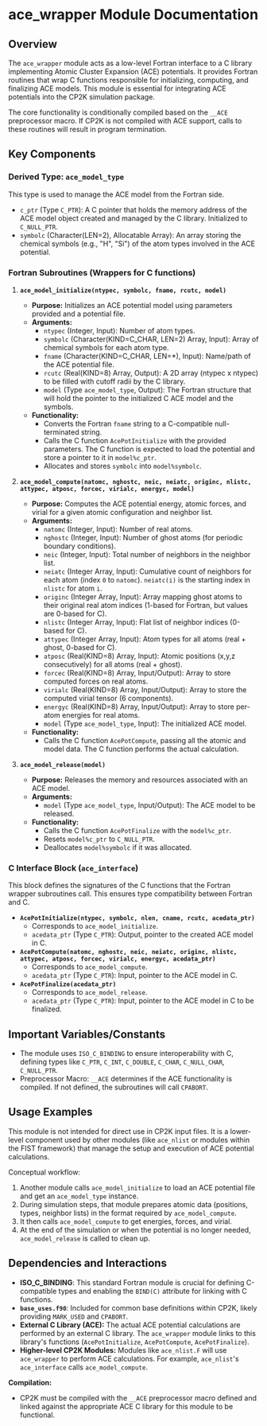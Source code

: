# ace_wrapper Module Documentation

## Overview

The `ace_wrapper` module acts as a low-level Fortran interface to a C library implementing Atomic Cluster Expansion (ACE) potentials. It provides Fortran routines that wrap C functions responsible for initializing, computing, and finalizing ACE models. This module is essential for integrating ACE potentials into the CP2K simulation package.

The core functionality is conditionally compiled based on the `__ACE` preprocessor macro. If CP2K is not compiled with ACE support, calls to these routines will result in program termination.

## Key Components

### Derived Type: `ace_model_type`

This type is used to manage the ACE model from the Fortran side.

*   `c_ptr` (Type `C_PTR`): A C pointer that holds the memory address of the ACE model object created and managed by the C library. Initialized to `C_NULL_PTR`.
*   `symbolc` (Character(LEN=2), Allocatable Array): An array storing the chemical symbols (e.g., "H", "Si") of the atom types involved in the ACE potential.

### Fortran Subroutines (Wrappers for C functions)

1.  **`ace_model_initialize(ntypec, symbolc, fname, rcutc, model)`**
    *   **Purpose:** Initializes an ACE potential model using parameters provided and a potential file.
    *   **Arguments:**
        *   `ntypec` (Integer, Input): Number of atom types.
        *   `symbolc` (Character(KIND=C_CHAR, LEN=2) Array, Input): Array of chemical symbols for each atom type.
        *   `fname` (Character(KIND=C_CHAR, LEN=*), Input): Name/path of the ACE potential file.
        *   `rcutc` (Real(KIND=8) Array, Output): A 2D array (ntypec x ntypec) to be filled with cutoff radii by the C library.
        *   `model` (Type `ace_model_type`, Output): The Fortran structure that will hold the pointer to the initialized C ACE model and the symbols.
    *   **Functionality:**
        *   Converts the Fortran `fname` string to a C-compatible null-terminated string.
        *   Calls the C function `AcePotInitialize` with the provided parameters. The C function is expected to load the potential and store a pointer to it in `model%c_ptr`.
        *   Allocates and stores `symbolc` into `model%symbolc`.

2.  **`ace_model_compute(natomc, nghostc, neic, neiatc, originc, nlistc, attypec, atposc, forcec, virialc, energyc, model)`**
    *   **Purpose:** Computes the ACE potential energy, atomic forces, and virial for a given atomic configuration and neighbor list.
    *   **Arguments:**
        *   `natomc` (Integer, Input): Number of real atoms.
        *   `nghostc` (Integer, Input): Number of ghost atoms (for periodic boundary conditions).
        *   `neic` (Integer, Input): Total number of neighbors in the neighbor list.
        *   `neiatc` (Integer Array, Input): Cumulative count of neighbors for each atom (index `0` to `natomc`). `neiatc(i)` is the starting index in `nlistc` for atom `i`.
        *   `originc` (Integer Array, Input): Array mapping ghost atoms to their original real atom indices (1-based for Fortran, but values are 0-based for C).
        *   `nlistc` (Integer Array, Input): Flat list of neighbor indices (0-based for C).
        *   `attypec` (Integer Array, Input): Atom types for all atoms (real + ghost, 0-based for C).
        *   `atposc` (Real(KIND=8) Array, Input): Atomic positions (x,y,z consecutively) for all atoms (real + ghost).
        *   `forcec` (Real(KIND=8) Array, Input/Output): Array to store computed forces on real atoms.
        *   `virialc` (Real(KIND=8) Array, Input/Output): Array to store the computed virial tensor (6 components).
        *   `energyc` (Real(KIND=8) Array, Input/Output): Array to store per-atom energies for real atoms.
        *   `model` (Type `ace_model_type`, Input): The initialized ACE model.
    *   **Functionality:**
        *   Calls the C function `AcePotCompute`, passing all the atomic and model data. The C function performs the actual calculation.

3.  **`ace_model_release(model)`**
    *   **Purpose:** Releases the memory and resources associated with an ACE model.
    *   **Arguments:**
        *   `model` (Type `ace_model_type`, Input/Output): The ACE model to be released.
    *   **Functionality:**
        *   Calls the C function `AcePotFinalize` with the `model%c_ptr`.
        *   Resets `model%c_ptr` to `C_NULL_PTR`.
        *   Deallocates `model%symbolc` if it was allocated.

### C Interface Block (`ace_interface`)

This block defines the signatures of the C functions that the Fortran wrapper subroutines call. This ensures type compatibility between Fortran and C.

*   **`AcePotInitialize(ntypec, symbolc, nlen, cname, rcutc, acedata_ptr)`**
    *   Corresponds to `ace_model_initialize`.
    *   `acedata_ptr` (Type `C_PTR`): Output, pointer to the created ACE model in C.
*   **`AcePotCompute(natomc, nghostc, neic, neiatc, originc, nlistc, attypec, atposc, forcec, virialc, energyc, acedata_ptr)`**
    *   Corresponds to `ace_model_compute`.
    *   `acedata_ptr` (Type `C_PTR`): Input, pointer to the ACE model in C.
*   **`AcePotFinalize(acedata_ptr)`**
    *   Corresponds to `ace_model_release`.
    *   `acedata_ptr` (Type `C_PTR`): Input, pointer to the ACE model in C to be finalized.

## Important Variables/Constants

*   The module uses `ISO_C_BINDING` to ensure interoperability with C, defining types like `C_PTR`, `C_INT`, `C_DOUBLE`, `C_CHAR`, `C_NULL_CHAR`, `C_NULL_PTR`.
*   Preprocessor Macro: `__ACE` determines if the ACE functionality is compiled. If not defined, the subroutines will call `CPABORT`.

## Usage Examples

This module is not intended for direct use in CP2K input files. It is a lower-level component used by other modules (like `ace_nlist` or modules within the FIST framework) that manage the setup and execution of ACE potential calculations.

Conceptual workflow:
1.  Another module calls `ace_model_initialize` to load an ACE potential file and get an `ace_model_type` instance.
2.  During simulation steps, that module prepares atomic data (positions, types, neighbor lists) in the format required by `ace_model_compute`.
3.  It then calls `ace_model_compute` to get energies, forces, and virial.
4.  At the end of the simulation or when the potential is no longer needed, `ace_model_release` is called to clean up.

## Dependencies and Interactions

*   **ISO_C_BINDING**: This standard Fortran module is crucial for defining C-compatible types and enabling the `BIND(C)` attribute for linking with C functions.
*   **`base_uses.f90`**: Included for common base definitions within CP2K, likely providing `MARK_USED` and `CPABORT`.
*   **External C Library (ACE):** The actual ACE potential calculations are performed by an external C library. The `ace_wrapper` module links to this library's functions (`AcePotInitialize`, `AcePotCompute`, `AcePotFinalize`).
*   **Higher-level CP2K Modules:** Modules like `ace_nlist.F` will use `ace_wrapper` to perform ACE calculations. For example, `ace_nlist`'s `ace_interface` calls `ace_model_compute`.

**Compilation:**
*   CP2K must be compiled with the `__ACE` preprocessor macro defined and linked against the appropriate ACE C library for this module to be functional.
```
